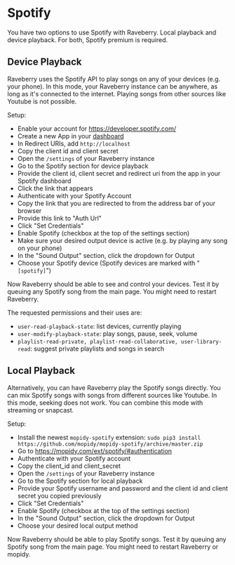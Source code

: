 # Spotify

You have two options to use Spotify with Raveberry. Local playback and device playback. For both, Spotify premium is required.

## Device Playback
Raveberry uses the Spotify API to play songs on any of your devices (e.g. your phone).
In this mode, your Raveberry instance can be anywhere, as long as it's connected to the internet. Playing songs from other sources like Youtube is not possible.

Setup:
* Enable your account for https://developer.spotify.com/
* Create a new App in your [dashboard](https://developer.spotify.com/dashboard)
* In Redirect URIs, add `http://localhost`
* Copy the client id and client secret
* Open the `/settings` of your Raveberry instance
* Go to the Spotify section for device playback
* Provide the client id, client secret and redirect uri from the app in your Spotify dashboard
* Click the link that appears
* Authenticate with your Spotify Account
* Copy the link that you are redirected to from the address bar of your browser
* Provide this link to "Auth Url"
* Click "Set Credentials"
* Enable Spotify (checkbox at the top of the settings section)
* Make sure your desired output device is active (e.g. by playing any song on your phone)
* In the "Sound Output" section, click the dropdown for Output
* Choose your Spotify device (Spotify devices are marked with "`[spotify]`")

Now Raveberry should be able to see and control your devices.
Test it by queuing any Spotify song from the main page. You might need to restart Raveberry.

The requested permissions and their uses are:
* `user-read-playback-state`: list devices, currently playing
* `user-modify-playback-state`: play songs, pause, seek, volume
* `playlist-read-private, playlist-read-collaborative, user-library-read`: suggest private playlists and songs in search

## Local Playback
Alternatively, you can have Raveberry play the Spotify songs directly. You can mix Spotify songs with songs from different sources like Youtube.
In this mode, seeking does not work. You can combine this mode with streaming or snapcast.

Setup:
* Install the newest `mopidy-spotify` extension: `sudo pip3 install https://github.com/mopidy/mopidy-spotify/archive/master.zip`
* Go to https://mopidy.com/ext/spotify/#authentication
* Authenticate with your Spotify account
* Copy the client_id and client_secret
* Open the `/settings` of your Raveberry instance
* Go to the Spotify section for local playback
* Provide your Spotify username and password and the client id and client secret you copied previously
* Click "Set Credentials"
* Enable Spotify (checkbox at the top of the settings section)
* In the "Sound Output" section, click the dropdown for Output
* Choose your desired local output method

Now Raveberry should be able to play Spotify songs.
Test it by queuing any Spotify song from the main page. You might need to restart Raveberry or mopidy.